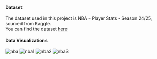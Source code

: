 <h4>Dataset</h4>
The dataset used in this project is NBA - Player Stats - Season 24/25, sourced from Kaggle. <br>
You can find the dataset <a href="https://www.kaggle.com/datasets/eduardopalmieri/nba-player-stats-season-2425">here</a>

<h4>Data Visualizations</h4>

![nba](https://github.com/user-attachments/assets/b4d51dc8-4caa-4238-810b-e0796c3ea1c4)
![nba1](https://github.com/user-attachments/assets/59a1e8c0-ece8-4ec7-bee9-bd61fd7628a6)
![nba2](https://github.com/user-attachments/assets/cb733d79-4d6f-407a-b3d7-225f196807c6)
![nba3](https://github.com/user-attachments/assets/2179948b-0ee7-41d4-bfce-70d1e6c281e8)
